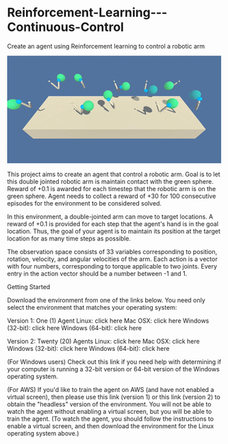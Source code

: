 # Reinforcement-Learning---Continuous-Control
Create an agent using Reinforcement learning to control a robotic arm

![Robot Arm](https://github.com/amithmp/Reinforcement-Learning---Continuous-Control/blob/master/reacher.gif)

This project aims to create an agent that control a robotic arm. Goal is to let this double jointed robotic arm is maintain contact with the green sphere. Reward of +0.1 is awarded for each timestep that the robotic arm is on the green sphere. Agent needs to collect a reward of +30 for 100 consecutive episodes for the environment to be considered solved.  

In this environment, a double-jointed arm can move to target locations. A reward of +0.1 is provided for each step that the agent's hand is in the goal location. Thus, the goal of your agent is to maintain its position at the target location for as many time steps as possible.

The observation space consists of 33 variables corresponding to position, rotation, velocity, and angular velocities of the arm. Each action is a vector with four numbers, corresponding to torque applicable to two joints. Every entry in the action vector should be a number between -1 and 1.


Getting Started

Download the environment from one of the links below. You need only select the environment that matches your operating system:

Version 1: One (1) Agent
  Linux: click here
  Mac OSX: click here
  Windows (32-bit): click here
  Windows (64-bit): click here

Version 2: Twenty (20) Agents
  Linux: click here
  Mac OSX: click here
  Windows (32-bit): click here
  Windows (64-bit): click here

(For Windows users) Check out this link if you need help with determining if your computer is running a 32-bit version or 64-bit version of the Windows operating system.

(For AWS) If you'd like to train the agent on AWS (and have not enabled a virtual screen), then please use this link (version 1) or this link (version 2) to obtain the "headless" version of the environment. You will not be able to watch the agent without enabling a virtual screen, but you will be able to train the agent. (To watch the agent, you should follow the instructions to enable a virtual screen, and then download the environment for the Linux operating system above.)

